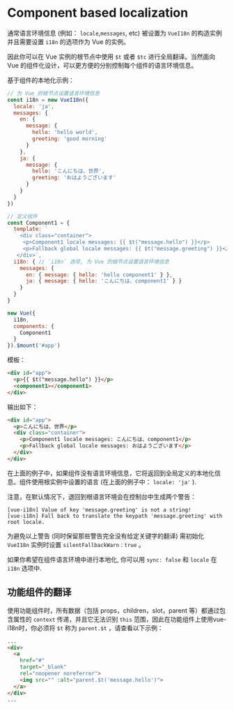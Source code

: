 # Component based localization

通常语言环境信息 (例如： `locale`,`messages`, etc) 被设置为 `VueI18n` 的构造实例并且需要设置 `i18n` 的选项作为 Vue 的实例。

因此你可以在 Vue 实例的根节点中使用 `$t` 或者 `$tc` 进行全局翻译。当然面向 Vue 的组件化设计，可以更方便的分别控制每个组件的语言环境信息。

基于组件的本地化示例：

```js
// 为 Vue 的根节点设置语言环境信息
const i18n = new VueI18n({
  locale: 'ja',
  messages: {
    en: {
      message: {
        hello: 'hello world',
        greeting: 'good morning'
      }
    },
    ja: {
      message: {
        hello: 'こんにちは、世界',
        greeting: 'おはようございます'
      }
    }
  }
})

// 定义组件
const Component1 = {
  template: `
    <div class="container">
     <p>Component1 locale messages: {{ $t("message.hello") }}</p>
     <p>Fallback global locale messages: {{ $t("message.greeting") }}</p>
   </div>`,
  i18n: { // `i18n` 选项, 为 Vue 的根节点设置语言环境信息
    messages: {
      en: { message: { hello: 'hello component1' } },
      ja: { message: { hello: 'こんにちは、component1' } }
    }
  }
}

new Vue({
  i18n,
  components: {
    Component1
  }
}).$mount('#app')
```

模板：


```html
<div id="app">
  <p>{{ $t("message.hello") }}</p>
  <component1></component1>
</div>
```

输出如下：

```html
<div id="app">
  <p>こんにちは、世界</p>
  <div class="container">
    <p>Component1 locale messages: こんにちは、component1</p>
    <p>Fallback global locale messages: おはようございます</p>
  </div>
</div>
```

在上面的例子中，如果组件没有语言环境信息，它将返回到全局定义的本地化信息。组件使用根实例中设置的语言 (在上面的例子中： `locale: 'ja'` ).

注意，在默认情况下，退回到根语言环境会在控制台中生成两个警告：

```console
[vue-i18n] Value of key 'message.greeting' is not a string!
[vue-i18n] Fall back to translate the keypath 'message.greeting' with root locale.
```

为避免以上警告 (同时保留那些警告完全没有给定关键字的翻译) 需初始化 `VueI18n` 实例时设置 `silentFallbackWarn：true` 。

如果你希望在组件语言环境中进行本地化, 你可以用 `sync: false` 和 `locale` 在 `i18n` 选项中.

## 功能组件的翻译

使用功能组件时，所有数据（包括 props，children，slot，parent 等）都通过包含属性的 `context` 传递，并且它无法识别 `this` 范围，因此在功能组件上使用vue-i18n时，你必须将 `$t` 称为 `parent.$t` ，请查看以下示例：

```html
...
<div>
  <a
    href="#"
    target="_blank"
    rel="noopener noreferrer">
    <img src="" :alt="parent.$t('message.hello')">
  </a>
</div>
...
```
